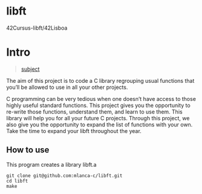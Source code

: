 # libft
42Cursus-libft/42Lisboa

# Intro

 > [subject](subject.pdf)

 The aim of this project is to code a C library regrouping usual functions that you’ll be allowed to use in all your other projects.

 C programming can be very tedious when one doesn’t have access to those highly useful standard functions. This project gives you the opportunity to re-write those functions, understand them, and learn to use them. This library will help you for all your future C projects. 
 Through this project, we also give you the opportunity to expand the list of functions with your own. Take the time to expand your libft throughout the year.

## How to use

 This program creates a library libft.a

 ```
 git clone git@github.com:mlanca-c/libft.git
 cd libft
 make
 ```
